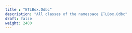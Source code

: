 ```yaml
---
title : "ETLBox.Odbc"
description: "All classes of the namespace ETLBox.Odbc"
draft: false
weight: 2400
---
```

